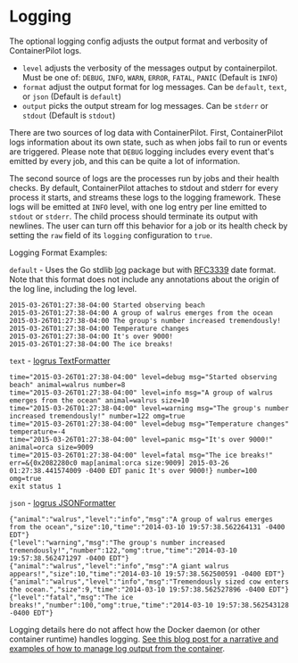 # Logging

The optional logging config adjusts the output format and verbosity of ContainerPilot logs.

- `level` adjusts the verbosity of the messages output by containerpilot. Must be one of: `DEBUG`, `INFO`, `WARN`, `ERROR`, `FATAL`, `PANIC` (Default is `INFO`)
- `format` adjust the output format for log messages. Can be `default`, `text`, or `json` (Default is `default`)
- `output` picks the output stream for log messages. Can be `stderr` or `stdout` (Default is `stdout`)

There are two sources of log data with ContainerPilot. First, ContainerPilot logs information about its own state, such as when jobs fail to run or events are triggered. Please note that `DEBUG` logging includes every event that's emitted by every job, and this can be quite a lot of information.

The second source of logs are the processes run by jobs and their health checks. By default, ContainerPilot attaches to stdout and stderr for every process it starts, and streams these logs to the logging framework. These logs will be emitted at `INFO` level, with one log entry per line emitted to `stdout` or `stderr`. The child process should terminate its output with newlines. The user can turn off this behavior for a job or its health check by setting the `raw` field of its `logging` configuration to `true`.

Logging Format Examples:

`default` - Uses the Go stdlib [log](https://golang.org/pkg/log/) package but with [RFC3339](https://golang.org/pkg/time/#pkg-constants) date format. Note that this format does not include any annotations about the origin of the log line, including the log level.

```
2015-03-26T01:27:38-04:00 Started observing beach
2015-03-26T01:27:38-04:00 A group of walrus emerges from the ocean
2015-03-26T01:27:38-04:00 The group's number increased tremendously!
2015-03-26T01:27:38-04:00 Temperature changes
2015-03-26T01:27:38-04:00 It's over 9000!
2015-03-26T01:27:38-04:00 The ice breaks!
```

`text` - [logrus TextFormatter](https://github.com/sirupsen/logrus)

```
time="2015-03-26T01:27:38-04:00" level=debug msg="Started observing beach" animal=walrus number=8
time="2015-03-26T01:27:38-04:00" level=info msg="A group of walrus emerges from the ocean" animal=walrus size=10
time="2015-03-26T01:27:38-04:00" level=warning msg="The group's number increased tremendously!" number=122 omg=true
time="2015-03-26T01:27:38-04:00" level=debug msg="Temperature changes" temperature=-4
time="2015-03-26T01:27:38-04:00" level=panic msg="It's over 9000!" animal=orca size=9009
time="2015-03-26T01:27:38-04:00" level=fatal msg="The ice breaks!" err=&{0x2082280c0 map[animal:orca size:9009] 2015-03-26 01:27:38.441574009 -0400 EDT panic It's over 9000!} number=100 omg=true
exit status 1
```

`json` - [logrus JSONFormatter](https://github.com/sirupsen/logrus)

```
{"animal":"walrus","level":"info","msg":"A group of walrus emerges from the ocean","size":10,"time":"2014-03-10 19:57:38.562264131 -0400 EDT"}
{"level":"warning","msg":"The group's number increased tremendously!","number":122,"omg":true,"time":"2014-03-10 19:57:38.562471297 -0400 EDT"}
{"animal":"walrus","level":"info","msg":"A giant walrus appears!","size":10,"time":"2014-03-10 19:57:38.562500591 -0400 EDT"}
{"animal":"walrus","level":"info","msg":"Tremendously sized cow enters the ocean.","size":9,"time":"2014-03-10 19:57:38.562527896 -0400 EDT"}
{"level":"fatal","msg":"The ice breaks!","number":100,"omg":true,"time":"2014-03-10 19:57:38.562543128 -0400 EDT"}
```

Logging details here do not affect how the Docker daemon (or other container runtime) handles logging. [See this blog post for a narrative and examples of how to manage log output from the container](https://www.joyent.com/blog/docker-log-drivers).
